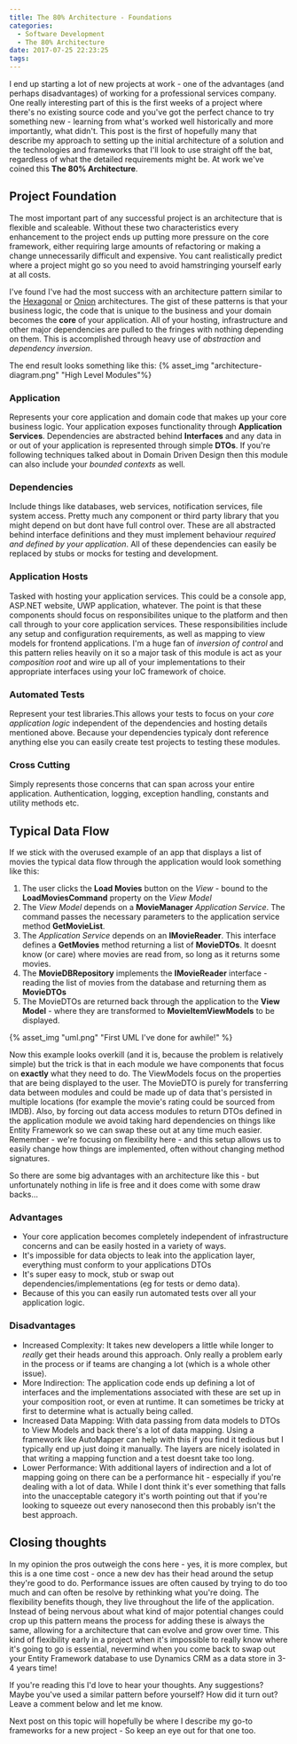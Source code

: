 ```yaml
---
title: The 80% Architecture - Foundations
categories:
  - Software Development
  - The 80% Architecture
date: 2017-07-25 22:23:25
tags:
---
```



I end up starting a lot of new projects at work - one of the advantages (and perhaps disadvantages) of working for a professional services company. One really interesting part of this is the first weeks of a project where there's no existing source code and you've got the perfect chance to try something new - learning from what's worked well historically and more importantly, what didn't.
This post is the first of hopefully many that describe my approach to setting up the initial architecture of a solution and the technologies and frameworks that I'll look to use straight off the bat, regardless of what the detailed requirements might be. At work we've coined this **The 80% Architecture**.

<!-- More --> 

## Project Foundation

The most important part of any successful project is an architecture that is flexible and scaleable. Without these two characteristics every enhancement to the project ends up putting more pressure on the core framework, either requiring large amounts of refactoring or making a change unnecessarily difficult and expensive. You cant realistically predict where a project might go so you need to avoid hamstringing yourself early at all costs.

I've found I've had the most success with an architecture pattern similar to the [Hexagonal](http://alistair.cockburn.us/Hexagonal+architecture) or [Onion](http://jeffreypalermo.com/blog/the-onion-architecture-part-1/) architectures. 
The gist of these patterns is that your business logic, the code that is unique to the business and your domain becomes the  **core** of your application. All of your hosting, infrastructure and other major dependencies are pulled to the fringes with nothing depending on them. This is accomplished through heavy use of *abstraction* and *dependency inversion*.

The end result looks something like this: 
{% asset_img "architecture-diagram.png" "High Level Modules"%}

### Application
Represents your core application and domain code that makes up your core business logic. Your application exposes functionality through **Application Services**. Dependencies are abstracted behind **Interfaces** and any data in or out of your application is represented through simple **DTOs**. If you're following techniques talked about in Domain Driven Design then this module can also include your *bounded contexts* as well.  

### Dependencies
Include things like databases, web services, notification services, file system access. Pretty much any component or third party library that you might depend on but dont have full control over. These are all abstracted behind interface definitions and they must implement behaviour *required and defined by your application*. All of these dependencies can easily be replaced by stubs or mocks for testing and development. 

### Application Hosts
Tasked with hosting your application services. This could be a console app, ASP.NET website, UWP application, whatever. The point is that these components should focus on responsibilites unique to the platform and then call through to your core application services. These responsibilities include any setup and configuration requirements, as well as mapping to view models for frontend applications. I'm a huge fan of *inversion of control* and this pattern relies heavily on it so a major task of this module is act as your *composition root* and wire up all of your implementations to their appropriate interfaces using your IoC framework of choice. 

### Automated Tests
Represent your test libraries.This allows your tests to focus on your *core application logic* independent of the dependencies and hosting details mentioned above. Because your dependencies typicaly dont reference anything else you can easily create test projects to testing these modules.

### Cross Cutting
Simply represents those concerns that can span across your entire application. Authentication, logging, exception handling, constants and utility methods etc.

## Typical Data Flow
If we stick with the overused example of an app that displays a list of movies the typical data flow through the application would look something like this:  
1. The user clicks the **Load Movies** button on the *View* - bound to the **LoadMoviesCommand** property on the *View Model*
1. The *View Model* depends on a **MovieManager** *Application Service*. The command passes the necessary parameters to the application service method **GetMovieList**. 
1. The *Application Service* depends on an **IMovieReader**. This interface defines a **GetMovies** method returning a list of **MovieDTOs**. It doesnt know (or care) where movies are read from, so long as it returns some movies. 
1. The **MovieDBRepository** implements the **IMovieReader** interface - reading the list of movies from the database and returning them as **MovieDTOs**
1. The MovieDTOs are returned back through the application to the **View Model** - where they are transformed to **MovieItemViewModels** to be displayed.

{% asset_img "uml.png" "First UML I've done for awhile!" %}

Now this example looks overkill (and it is, because the problem is relatively simple) but the trick is that in each module we have components that focus on **exactly** what they need to do. The ViewModels focus on the properties that are being displayed to the user. The MovieDTO is purely for transferring data between modules and could be made up of data that's persisted in multiple locations (for example the movie's rating could be sourced from IMDB). Also, by forcing out data access modules to return DTOs defined in the application module we avoid taking hard dependencies on things like Entity Framework so we can swap these out at any time much easier. Remember - we're focusing on flexibility here - and this setup allows us to easily change how things are implemented, often without changing method signatures.

So there are some big advantages with an architecture like this - but unfortunately nothing in life is free and it does come with some draw backs... 

### Advantages

 - Your core application becomes completely independent of infrastructure concerns and can be easily hosted in a variety of ways.
 - It's impossible for data objects to leak into the application layer, everything must conform to your applications DTOs
 - It's super easy to mock, stub or swap out dependencies/implementations (eg for tests or demo data).
 - Because of this you can easily run automated tests over all your application logic. 

### Disadvantages
- Increased Complexity: It takes new developers a little while longer to *really* get their heads around this approach. Only really a problem early in the process or if teams are changing a lot (which is a whole other issue).
- More Indirection: The application code ends up defining a lot of interfaces and the implementations associated with these are set up in your composition root, or even at runtime. It can sometimes be tricky at first to determine what is actually being called.
- Increased Data Mapping: With data passing from data models to DTOs to View Models and back there's a lot of data mapping. Using a framework like AutoMapper can help with this if you find it tedious but I typically end up just doing it manually. The layers are nicely isolated in that writing a mapping function and a test doesnt take too long.
- Lower Performance: With additional layers of indirection and a lot of mapping going on there can be a performance hit - especially if you're dealing with a lot of data. While I dont think it's ever something that falls into the unacceptable category it's worth pointing out that if you're looking to squeeze out every nanosecond then this probably isn't the best approach. 

## Closing thoughts

In my opinion the pros outweigh the cons here - yes, it is more complex, but this is a one time cost - once a new dev has their head around the setup they're good to do. Performance issues are often caused by trying to do too much and can often be resolve by rethinking what you're doing.
The flexibility benefits though, they live throughout the life of the application. Instead of being nervous about what kind of major potential changes could crop up this pattern means the process for adding these is always the same, allowing for a architecture that can evolve and grow over time. This kind of flexibility early in a project when it's impossible to really know where it's going to go is essential, nevermind when you come back to swap out your Entity Framework database to use Dynamics CRM as a data store in 3-4 years time! 

If you're reading this I'd love to hear your thoughts. Any suggestions? Maybe you've used a similar pattern before yourself? How did it turn out? Leave a comment below and let me know.

Next post on this topic will hopefully be where I describe my go-to frameworks for a new project - So keep an eye out for that one too. 
